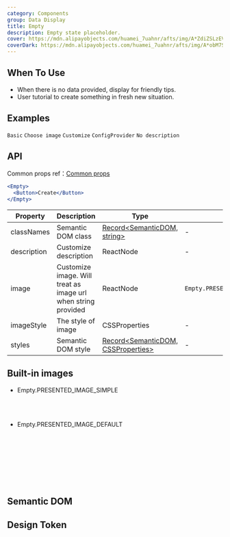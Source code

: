 ```yaml
---
category: Components
group: Data Display
title: Empty
description: Empty state placeholder.
cover: https://mdn.alipayobjects.com/huamei_7uahnr/afts/img/A*ZdiZSLzEV0wAAAAAAAAAAAAADrJ8AQ/original
coverDark: https://mdn.alipayobjects.com/huamei_7uahnr/afts/img/A*obM7S5lIxeMAAAAAAAAAAAAADrJ8AQ/original
---
```


## When To Use

- When there is no data provided, display for friendly tips.
- User tutorial to create something in fresh new situation.

## Examples

<!-- prettier-ignore -->
<code src="./demo/basic.tsx">Basic</code>
<code src="./demo/simple.tsx">Choose image</code>
<code src="./demo/customize.tsx">Customize</code>
<code src="./demo/config-provider.tsx">ConfigProvider</code>
<code src="./demo/description.tsx">No description</code>

## API

Common props ref：[Common props](/docs/react/common-props)

```jsx
<Empty>
  <Button>Create</Button>
</Empty>
```

| Property | Description | Type | Default | Version |
| --- | --- | --- | --- | --- |
| classNames | Semantic DOM class | [Record<SemanticDOM, string>](#semantic-dom) | - | 5.23.0 |
| description | Customize description | ReactNode | - |  |
| image | Customize image. Will treat as image url when string provided | ReactNode | `Empty.PRESENTED_IMAGE_DEFAULT` |  |
| imageStyle | The style of image | CSSProperties | - |  |
| styles | Semantic DOM style | [Record<SemanticDOM, CSSProperties>](#semantic-dom) | - | 5.23.0 |

## Built-in images

- Empty.PRESENTED_IMAGE_SIMPLE

  <div class="site-empty-buildIn-img site-empty-buildIn-simple"><div>

- Empty.PRESENTED_IMAGE_DEFAULT

  <div class="site-empty-buildIn-img site-empty-buildIn-default"></div>

<style>
  .site-empty-buildIn-img {
    background-repeat: no-repeat;
    background-size: contain;
  }
  .site-empty-buildIn-simple {
    width: 55px;
    height: 35px;
    background-image: url("https://user-images.githubusercontent.com/507615/54591679-b0ceb580-4a65-11e9-925c-ad15b4eae93d.png");
  }
  .site-empty-buildIn-default {
    width: 121px;
    height: 116px;
    background-image: url("https://user-images.githubusercontent.com/507615/54591670-ac0a0180-4a65-11e9-846c-e55ffce0fe7b.png");
  }
</style>

## Semantic DOM

<code src="./demo/_semantic.tsx" simplify="true"></code>

## Design Token

<ComponentTokenTable component="Empty"></ComponentTokenTable>
